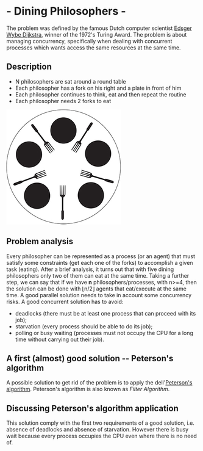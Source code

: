 # - Dining Philosophers -

The problem was defined by the famous Dutch computer scientist
[Edsger Wybe Dijkstra](https://it.wikipedia.org/wiki/Edsger_Dijkstra),
winner of the 1972's Turing Award.
The problem is about managing concurrency, specifically when dealing with
concurrent processes which wants access the same resources at the same time.

## Description

* N philosophers are sat around a round table
* Each philosopher has a fork on his right and a plate in front of him
* Each philosopher continues to think, eat and then repeat the routine
* Each philosopher needs 2 forks to eat

![alt text](../../img/filosofi.jpg "Figure with dining philosophers")


## Problem analysis

Every philosopher can be represented as a process (or an agent) that must
satisfy some constraints (get each one of the forks) to accomplish a given task
(eating).
After a brief analysis, it turns out that with five dining philosophers only
two of them can eat at the same time.
Taking a further step, we can say that if we have __n__ philosophers/processes,
with n>=4, then the solution can be done with ⌊n/2⌋ agents that eat/execute at
the same time.
A good parallel solution needs to take in account some concurrency risks. A
good concurrent solution has to avoid:
* deadlocks (there must be at least one process that can proceed with its job);
* starvation (every process should be able to do its job);
* polling or busy waiting (processes must not occupy the CPU for a long time
  without carrying out their job).

## A first (almost) good solution -- Peterson's algorithm

A possible solution to get rid of the problem is to apply the
dell'[Peterson's algorithm](https://it.wikipedia.org/wiki/Algoritmo_di_Peterson).
Peterson's algorithm is also known as *Filter Algorithm*.

## Discussing Peterson's algorithm application

This solution comply with the first two requirements of a good solution, i.e.
absence of deadlocks and absence of starvation.
However there is busy wait because every process occupies the CPU even where
there is no need of.
